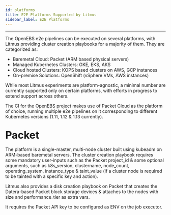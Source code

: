 ```yaml
---
id: platforms 
title: E2E Platforms Supported by Litmus 
sidebar_label: E2E Platforms
---
```

------

The OpenEBS e2e pipelines can be executed on several platforms, with Litmus providing cluster 
creation playbooks for a majority of them. They are categorized as: 

- Baremetal Cloud: Packet (ARM based physical servers)
- Managed Kubernetes Clusters: GKE, EKS, AKS 
- Cloud hosted Clusters: KOPS based clusters on AWS, GCP instances
- On-premise Solutions: OpenShift (vSphere VMs, AWS instances)

While most Litmus experiments are platform-agnostic, a minimal number are currently supported 
only on certain platforms, with efforts in progress to extend support across others. 

The CI for the OpenEBS project makes use of Packet Cloud as the platform of choice, running 
multiple e2e pipelines on it corresponding to different Kubernetes versions (1.11, 1.12 & 1.13 currently). 

## <font size="6">Packet</font>

The platform is a single-master, multi-node cluster built using kubeadm on ARM-based baremetal 
servers. The cluster creation playbook requires some mandatory user-inputs such as the Packet 
project_id & some optional arguments, such as k8s_version, clustername, node_count, operating_system, 
instance_type & taint_value (if a cluster node is required to be tainted with a specific key and action). 

Litmus also provides a disk creation playbook on Packet that creates the Datera-based Packet block 
storage devices & attaches to the nodes with size and performance_tier as extra vars. 

It requires the Packet API key to be configured as ENV on the job executor.


<!-- Hotjar Tracking Code for https://docs.openebs.io -->

<script>
    (function(h,o,t,j,a,r){
        h.hj=h.hj||function(){(h.hj.q=h.hj.q||[]).push(arguments)};
        h._hjSettings={hjid:1239116,hjsv:6};
        a=o.getElementsByTagName('head')[0];
        r=o.createElement('script');r.async=1;
        r.src=t+h._hjSettings.hjid+j+h._hjSettings.hjsv;
        a.appendChild(r);
    })(window,document,'https://static.hotjar.com/c/hotjar-','.js?sv=');
</script>


<!-- Global site tag (gtag.js) - Google Analytics -->

<script async src="https://www.googletagmanager.com/gtag/js?id=UA-92076314-12"></script>
<script>
  window.dataLayer = window.dataLayer || [];
  function gtag(){dataLayer.push(arguments);}
  gtag('js', new Date());

  gtag('config', 'UA-92076314-12');
</script>
